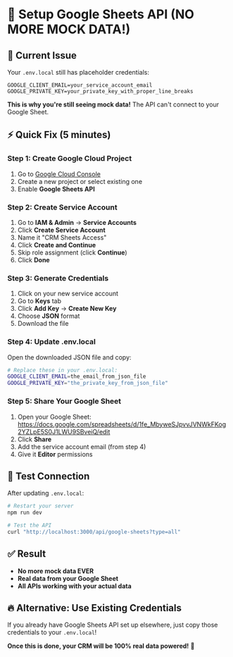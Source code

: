 # 🔑 Setup Google Sheets API (NO MORE MOCK DATA!)

## 🚨 Current Issue
Your `.env.local` still has placeholder credentials:
```
GOOGLE_CLIENT_EMAIL=your_service_account_email
GOOGLE_PRIVATE_KEY=your_private_key_with_proper_line_breaks
```

**This is why you're still seeing mock data!** The API can't connect to your Google Sheet.

## ⚡ Quick Fix (5 minutes)

### Step 1: Create Google Cloud Project
1. Go to [Google Cloud Console](https://console.cloud.google.com/)
2. Create a new project or select existing one
3. Enable **Google Sheets API**

### Step 2: Create Service Account
1. Go to **IAM & Admin** → **Service Accounts**
2. Click **Create Service Account**
3. Name it "CRM Sheets Access"
4. Click **Create and Continue**
5. Skip role assignment (click **Continue**)
6. Click **Done**

### Step 3: Generate Credentials
1. Click on your new service account
2. Go to **Keys** tab
3. Click **Add Key** → **Create New Key**
4. Choose **JSON** format
5. Download the file

### Step 4: Update .env.local
Open the downloaded JSON file and copy:
```bash
# Replace these in your .env.local:
GOOGLE_CLIENT_EMAIL=the_email_from_json_file
GOOGLE_PRIVATE_KEY="the_private_key_from_json_file"
```

### Step 5: Share Your Google Sheet
1. Open your Google Sheet: https://docs.google.com/spreadsheets/d/1fe_MbyweSJpvvJVNWkFKog2YZLpE5S0J1LWU9SBveiQ/edit
2. Click **Share**
3. Add the service account email (from step 4)
4. Give it **Editor** permissions

## 🎯 Test Connection

After updating `.env.local`:
```bash
# Restart your server
npm run dev

# Test the API
curl "http://localhost:3000/api/google-sheets?type=all"
```

## ✅ Result
- **No more mock data EVER**
- **Real data from your Google Sheet**
- **All APIs working with your actual data**

## 🔥 Alternative: Use Existing Credentials
If you already have Google Sheets API set up elsewhere, just copy those credentials to your `.env.local`!

**Once this is done, your CRM will be 100% real data powered!** 🚀 
